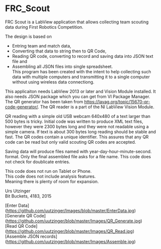 # FRC_Scout
FRC Scout is a LabView application that allows collecting team scouting data during First Robotics Competition.

The design is based on 
* Entring team and match data,
* Converting that data to string then to QR Code, 
* Reading QR code, converting to record and saving data into JSON text file and 
* Assembling all JSON files into single spreadsheet. <br>
This program has been created with the intent to help collecting such data with multiple computers and transmitting it to a single computer without using wireless data connectiong. <br>

This applicaiton needs LabView 2013 or later and Vision Module installed. It also needs JSON package which you can get from VI Package Manager. The QR generator has been taken from https://lavag.org/topic/15670-qr-code-generator/. The QR reader is a part of the NI LabView Vision Module. <br>

QR reading with a simple old USB webcam 640x480 of a text larger than 500 bytes is tricky. Initial code was written to produce XML text files, however they were 2300 bytes long and they were not readable using a simple camera. If text is about 300 bytes long reading should be stable and fast. The QR codes contain a unique identifier. This assures that any QR code can be read but only valid scouting QR codes are accepted. <br>

Saving data will produce files named with year-day-hour-minute-second. format. Only the final assembled file asks for a file name. This code does not check for doublicate entries. <br>

This code does not run on Tablet or Phone. <br>
This code does not include analysis features. <br>
Meaning there is plenty of room for expansion. <br>

Urs Utzinger <br>
Bit Buckets, 4183, 2015

[Enter Data] (https://github.com/uutzinger/Images/blob/master/EnterData.jpg) <br>
[Generate QR Code] (https://github.com/uutzinger/blob/master/Images/QR_Generate.jpg) <br>
[Read QR Code] (https://github.com/uutzinger/blob/master/Images/QR_Read.jpg) <br>
[Assemble JSON records] (https://github.com/uutzinger/blob/master/Images/Assemble.jpg) <br>

